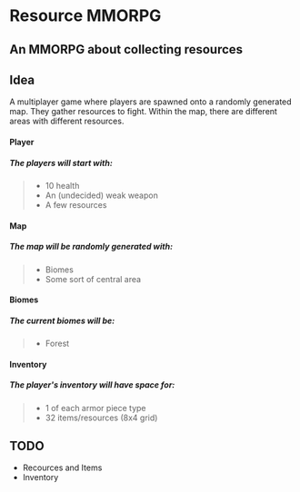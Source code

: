 Resource MMORPG
===============

An MMORPG about collecting resources
------------------------------------

Idea
----
A multiplayer game where players are spawned onto a randomly generated map. They gather resources to fight.
Within the map, there are different areas with different resources.
#### Player
##### The players will start with:
> * 10 health
> * An (undecided) weak weapon
> * A few resources

#### Map
##### The map will be randomly generated with:
> * Biomes
> * Some sort of central area

#### Biomes
##### The current biomes will be:
> * Forest

#### Inventory
##### The player's inventory will have space for:
> * 1 of each armor piece type
> * 32 items/resources (8x4 grid)

TODO
----

* Recources and Items
* Inventory
